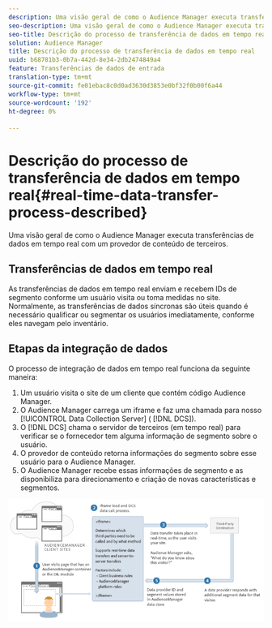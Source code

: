 ```yaml
---
description: Uma visão geral de como o Audience Manager executa transferências de dados em tempo real com um provedor de conteúdo de terceiros.
seo-description: Uma visão geral de como o Audience Manager executa transferências de dados em tempo real com um provedor de conteúdo de terceiros.
seo-title: Descrição do processo de transferência de dados em tempo real
solution: Audience Manager
title: Descrição do processo de transferência de dados em tempo real
uuid: b68781b3-0b7a-442d-8e34-2db2474849a4
feature: Transferências de dados de entrada
translation-type: tm+mt
source-git-commit: fe01ebac8c0d0ad3630d3853e0bf32f0b00f6a44
workflow-type: tm+mt
source-wordcount: '192'
ht-degree: 0%

---
```



# Descrição do processo de transferência de dados em tempo real{#real-time-data-transfer-process-described}

Uma visão geral de como o Audience Manager executa transferências de dados em tempo real com um provedor de conteúdo de terceiros.

<!-- real-time-data-transfer-explained.xml -->

## Transferências de dados em tempo real

As transferências de dados em tempo real enviam e recebem IDs de segmento conforme um usuário visita ou toma medidas no site. Normalmente, as transferências de dados síncronas são úteis quando é necessário qualificar ou segmentar os usuários imediatamente, conforme eles navegam pelo inventário.

## Etapas da integração de dados

O processo de integração de dados em tempo real funciona da seguinte maneira:

1. Um usuário visita o site de um cliente que contém código Audience Manager.
1. O Audience Manager carrega um iframe e faz uma chamada para nosso [!UICONTROL Data Collection Server] ( [!DNL DCS]).
1. O [!DNL DCS] chama o servidor de terceiros (em tempo real) para verificar se o fornecedor tem alguma informação de segmento sobre o usuário.
1. O provedor de conteúdo retorna informações do segmento sobre esse usuário para o Audience Manager.
1. O Audience Manager recebe essas informações de segmento e as disponibiliza para direcionamento e criação de novas características e segmentos.

![](assets/rt_reduce70.png)